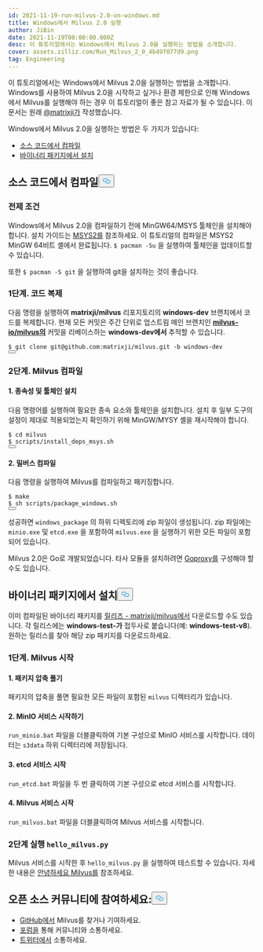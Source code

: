 ```yaml
---
id: 2021-11-19-run-milvus-2.0-on-windows.md
title: Windows에서 Milvus 2.0 실행
author: JiBin
date: 2021-11-19T00:00:00.000Z
desc: 이 튜토리얼에서는 Windows에서 Milvus 2.0을 실행하는 방법을 소개합니다.
cover: assets.zilliz.com/Run_Milvus_2_0_4b49f077d9.png
tag: Engineering
---
```

<p>이 튜토리얼에서는 Windows에서 Milvus 2.0을 실행하는 방법을 소개합니다. Windows를 사용하여 Milvus 2.0을 시작하고 싶거나 환경 제한으로 인해 Windows에서 Milvus를 실행해야 하는 경우 이 튜토리얼이 좋은 참고 자료가 될 수 있습니다. 이 문서는 원래 <a href="https://github.com/matrixji">@matrixji가</a> 작성했습니다.</p>
<p>Windows에서 Milvus 2.0을 실행하는 방법은 두 가지가 있습니다:</p>
<ul>
<li><a href="#Compile-from-source-code">소스 코드에서 컴파일</a></li>
<li><a href="#Install-from-the-binary-package">바이너리 패키지에서 설치</a></li>
</ul>
<h2 id="Compile-from-source-code" class="common-anchor-header">소스 코드에서 컴파일<button data-href="#Compile-from-source-code" class="anchor-icon" translate="no">
      <svg translate="no"
        aria-hidden="true"
        focusable="false"
        height="20"
        version="1.1"
        viewBox="0 0 16 16"
        width="16"
      >
        <path
          fill="#0092E4"
          fill-rule="evenodd"
          d="M4 9h1v1H4c-1.5 0-3-1.69-3-3.5S2.55 3 4 3h4c1.45 0 3 1.69 3 3.5 0 1.41-.91 2.72-2 3.25V8.59c.58-.45 1-1.27 1-2.09C10 5.22 8.98 4 8 4H4c-.98 0-2 1.22-2 2.5S3 9 4 9zm9-3h-1v1h1c1 0 2 1.22 2 2.5S13.98 12 13 12H9c-.98 0-2-1.22-2-2.5 0-.83.42-1.64 1-2.09V6.25c-1.09.53-2 1.84-2 3.25C6 11.31 7.55 13 9 13h4c1.45 0 3-1.69 3-3.5S14.5 6 13 6z"
        ></path>
      </svg>
    </button></h2><h3 id="Prerequisites" class="common-anchor-header">전제 조건</h3><p>Windows에서 Milvus 2.0을 컴파일하기 전에 MinGW64/MSYS 툴체인을 설치해야 합니다. 설치 가이드는 <a href="https://www.msys2.org/">MSYS2를</a> 참조하세요. 이 튜토리얼의 컴파일은 MSYS2 MinGW 64비트 셸에서 완료됩니다. <code translate="no">$ pacman -Su</code> 을 실행하여 툴체인을 업데이트할 수 있습니다.</p>
<p>또한 <code translate="no">$ pacman -S git</code> 을 실행하여 git을 설치하는 것이 좋습니다.</p>
<h3 id="Step-1-Clone-code" class="common-anchor-header">1단계. 코드 복제</h3><p>다음 명령을 실행하여 <strong>matrixji/milvus</strong> 리포지토리의 <strong>windows-dev</strong> 브랜치에서 코드를 복제합니다. 현재 모든 커밋은 주간 단위로 업스트림 메인 브랜치인 <a href="https://github.com/milvus-io/milvus"><strong>milvus-io/milvus의</strong></a> 커밋을 리베이스하는 <strong>windows-dev에서</strong> 추적할 수 있습니다.</p>
<pre><code translate="no" class="language-python">$ git <span class="hljs-built_in">clone</span> git@github.com:matrixji/milvus.git -b windows-dev
<button class="copy-code-btn"></button></code></pre>
<h3 id="Step-2-Compile-Milvus" class="common-anchor-header">2단계. Milvus 컴파일</h3><h4 id="1-Install-dependencies-and-toolchain" class="common-anchor-header">1. 종속성 및 툴체인 설치</h4><p>다음 명령어를 실행하여 필요한 종속 요소와 툴체인을 설치합니다. 설치 후 일부 도구의 설정이 제대로 적용되었는지 확인하기 위해 MinGW/MYSY 셸을 재시작해야 합니다.</p>
<pre><code translate="no" class="language-python">$ <span class="hljs-built_in">cd</span> milvus
$ scripts/install_deps_msys.sh
<button class="copy-code-btn"></button></code></pre>
<h4 id="2-Compile-Milvus" class="common-anchor-header">2. 밀버스 컴파일</h4><p>다음 명령을 실행하여 Milvus를 컴파일하고 패키징합니다.</p>
<pre><code translate="no" class="language-python">$ make
$ sh scripts/package_windows.sh
<button class="copy-code-btn"></button></code></pre>
<p>성공하면 <code translate="no">windows_package</code> 의 하위 디렉토리에 zip 파일이 생성됩니다. zip 파일에는 <code translate="no">minio.exe</code> 및 <code translate="no">etcd.exe</code> 을 포함하여 <code translate="no">milvus.exe</code> 을 실행하기 위한 모든 파일이 포함되어 있습니다.</p>
<div class="alert note">
Milvus 2.0은 Go로 개발되었습니다. 타사 모듈을 설치하려면 <a href='https://goproxy.cn/'>Goproxy를</a> 구성해야 할 수도 있습니다.</div>
<h2 id="Install-from-the-binary-package" class="common-anchor-header">바이너리 패키지에서 설치<button data-href="#Install-from-the-binary-package" class="anchor-icon" translate="no">
      <svg translate="no"
        aria-hidden="true"
        focusable="false"
        height="20"
        version="1.1"
        viewBox="0 0 16 16"
        width="16"
      >
        <path
          fill="#0092E4"
          fill-rule="evenodd"
          d="M4 9h1v1H4c-1.5 0-3-1.69-3-3.5S2.55 3 4 3h4c1.45 0 3 1.69 3 3.5 0 1.41-.91 2.72-2 3.25V8.59c.58-.45 1-1.27 1-2.09C10 5.22 8.98 4 8 4H4c-.98 0-2 1.22-2 2.5S3 9 4 9zm9-3h-1v1h1c1 0 2 1.22 2 2.5S13.98 12 13 12H9c-.98 0-2-1.22-2-2.5 0-.83.42-1.64 1-2.09V6.25c-1.09.53-2 1.84-2 3.25C6 11.31 7.55 13 9 13h4c1.45 0 3-1.69 3-3.5S14.5 6 13 6z"
        ></path>
      </svg>
    </button></h2><p>이미 컴파일된 바이너리 패키지를 <a href="https://github.com/matrixji/milvus/releases">릴리즈 - matrixji/milvus에서</a> 다운로드할 수도 있습니다. 각 릴리스에는 <strong>windows-test-가</strong> 접두사로 붙습니다(예: <strong>windows-test-v8</strong>). 원하는 릴리스를 찾아 해당 zip 패키지를 다운로드하세요.</p>
<h3 id="Step-1-Start-Milvus" class="common-anchor-header">1단계. Milvus 시작</h3><h4 id="1-Unzip-the-package" class="common-anchor-header">1. 패키지 압축 풀기</h4><p>패키지의 압축을 풀면 필요한 모든 파일이 포함된 <code translate="no">milvus</code> 디렉터리가 있습니다.</p>
<h4 id="2-Start-a-MinIO-service" class="common-anchor-header">2. MinIO 서비스 시작하기</h4><p><code translate="no">run_minio.bat</code> 파일을 더블클릭하여 기본 구성으로 MinIO 서비스를 시작합니다. 데이터는 <code translate="no">s3data</code> 하위 디렉터리에 저장됩니다.</p>
<h4 id="3-Start-an-etcd-service" class="common-anchor-header">3. etcd 서비스 시작</h4><p><code translate="no">run_etcd.bat</code> 파일을 두 번 클릭하여 기본 구성으로 etcd 서비스를 시작합니다.</p>
<h4 id="4-Start-Milvus-service" class="common-anchor-header">4. Milvus 서비스 시작</h4><p><code translate="no">run_milvus.bat</code> 파일을 더블클릭하여 Milvus 서비스를 시작합니다.</p>
<h3 id="Step-2-Run-hellomilvuspy" class="common-anchor-header">2단계 실행 <code translate="no">hello_milvus.py</code></h3><p>Milvus 서비스를 시작한 후 <code translate="no">hello_milvus.py</code> 을 실행하여 테스트할 수 있습니다. 자세한 내용은 <a href="https://milvus.io/docs/v2.0.x/example_code.md">안녕하세요 Milvus를</a> 참조하세요.</p>
<h2 id="Engage-with-our-open-source-community" class="common-anchor-header">오픈 소스 커뮤니티에 참여하세요:<button data-href="#Engage-with-our-open-source-community" class="anchor-icon" translate="no">
      <svg translate="no"
        aria-hidden="true"
        focusable="false"
        height="20"
        version="1.1"
        viewBox="0 0 16 16"
        width="16"
      >
        <path
          fill="#0092E4"
          fill-rule="evenodd"
          d="M4 9h1v1H4c-1.5 0-3-1.69-3-3.5S2.55 3 4 3h4c1.45 0 3 1.69 3 3.5 0 1.41-.91 2.72-2 3.25V8.59c.58-.45 1-1.27 1-2.09C10 5.22 8.98 4 8 4H4c-.98 0-2 1.22-2 2.5S3 9 4 9zm9-3h-1v1h1c1 0 2 1.22 2 2.5S13.98 12 13 12H9c-.98 0-2-1.22-2-2.5 0-.83.42-1.64 1-2.09V6.25c-1.09.53-2 1.84-2 3.25C6 11.31 7.55 13 9 13h4c1.45 0 3-1.69 3-3.5S14.5 6 13 6z"
        ></path>
      </svg>
    </button></h2><ul>
<li><a href="https://bit.ly/3khejQB">GitHub에서</a> Milvus를 찾거나 기여하세요.</li>
<li><a href="https://bit.ly/307HVsY">포럼을</a> 통해 커뮤니티와 소통하세요.</li>
<li><a href="https://bit.ly/3wn5aek">트위터에서</a> 소통하세요.</li>
</ul>

